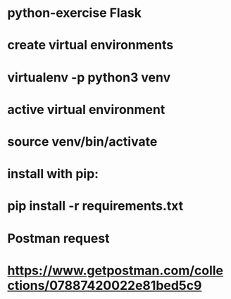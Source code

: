 # python-exercise Flask

# create virtual environments

# virtualenv -p python3 venv

# active virtual environment
# source venv/bin/activate

# install with pip:
# pip install -r requirements.txt

# Postman request 
# https://www.getpostman.com/collections/07887420022e81bed5c9
